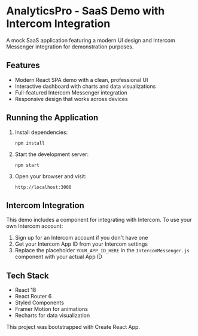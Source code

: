 # AnalyticsPro - SaaS Demo with Intercom Integration

A mock SaaS application featuring a modern UI design and Intercom Messenger integration for demonstration purposes.

## Features

- Modern React SPA demo with a clean, professional UI
- Interactive dashboard with charts and data visualizations
- Full-featured Intercom Messenger integration
- Responsive design that works across devices

## Running the Application

1. Install dependencies:
   ```
   npm install
   ```

2. Start the development server:
   ```
   npm start
   ```

3. Open your browser and visit:
   ```
   http://localhost:3000
   ```

## Intercom Integration

This demo includes a component for integrating with Intercom. To use your own Intercom account:

1. Sign up for an Intercom account if you don't have one
2. Get your Intercom App ID from your Intercom settings
3. Replace the placeholder `YOUR_APP_ID_HERE` in the `IntercomMessenger.js` component with your actual App ID

## Tech Stack

- React 18
- React Router 6
- Styled Components
- Framer Motion for animations
- Recharts for data visualization

This project was bootstrapped with Create React App.